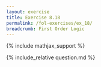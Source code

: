 ```yaml
---
layout: exercise
title: Exercise 8.18
permalink: /fol-exercises/ex_18/
breadcrumb: First Order Logic
---
```


{% include mathjax_support %}

<div><i class="arrow-up loader" data-chapter="fol-exercises" data-exercise="ex_18" data-rating="0"></i></div>
{% include_relative question.md %}
